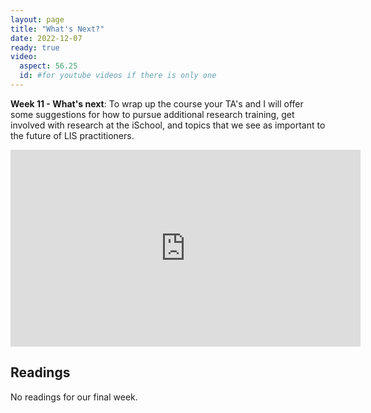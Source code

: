```yaml
---
layout: page
title: "What's Next?"
date: 2022-12-07
ready: true
video:
  aspect: 56.25
  id: #for youtube videos if there is only one
---
```


**Week 11 - What's next**: To wrap up the course your TA's and I will offer some suggestions for how to pursue additional research training, get involved with research at the iSchool, and topics that we see as important to the future of LIS practitioners.


<iframe width="560" height="315" src="https://www.youtube.com/embed/s_ovkVY0z7o" frameborder="0" allow="accelerometer; autoplay; clipboard-write; encrypted-media; gyroscope; picture-in-picture" allowfullscreen></iframe>

## Readings

No readings for our final week.

